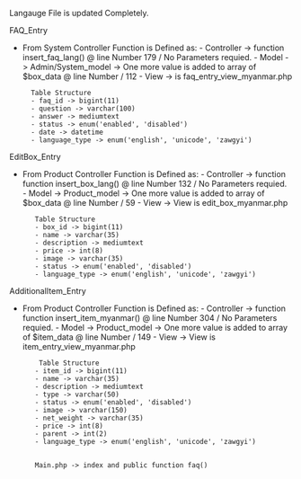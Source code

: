 Langauge File is updated Completely.

FAQ_Entry
- From System Controller
    Function is Defined as:
        - Controller -> function insert_faq_lang() @ line Number 179 / No Parameters requied.
        - Model -> Admin/System_model -> One more value is added to array of $box_data @ line Number / 112
        - View -> is faq_entry_view_myanmar.php


        Table Structure
        - faq_id -> bigint(11)
        - question -> varchar(100)
        - answer -> mediumtext
        - status -> enum('enabled', 'disabled')
        - date -> datetime
        - language_type -> enum('english', 'unicode', 'zawgyi')


EditBox_Entry
- From Product Controller
    Function is Defined as:
        - Controller -> function function insert_box_lang() @ line Number 132 / No Parameters requied.
        - Model -> Product_model -> One more value is added to array of $box_data @ line Number / 59
        - View -> View is edit_box_myanmar.php

         Table Structure
         - box_id -> bigint(11)
         - name -> varchar(35)
         - description -> mediumtext
         - price -> int(8)
         - image -> varchar(35)	
         - status -> enum('enabled', 'disabled')
         - language_type -> enum('english', 'unicode', 'zawgyi')


AdditionalItem_Entry
- From Product Controller
    Function is Defined as:
        - Controller -> function function insert_item_myanmar() @ line Number 304 / No Parameters requied.
        - Model -> Product_model -> One more value is added to array of $item_data @ line Number / 149
        - View -> View is item_entry_view_myanmar.php

          Table Structure
         - item_id -> bigint(11)
         - name -> varchar(35)
         - description -> mediumtext
         - type -> varchar(50)
         - status -> enum('enabled', 'disabled')
         - image -> varchar(150)
         - net_weight -> varchar(35)
         - price -> int(8)
         - parent -> int(2)
         - language_type -> enum('english', 'unicode', 'zawgyi')


         Main.php -> index and public function faq()

		